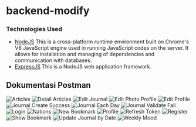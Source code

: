 # backend-modify

### Technologies Used
* [NodeJS](https://nodejs.org/) This is a cross-platform runtime environment built on Chrome's V8 JavaScript engine used in running JavaScript codes on the server. It allows for installation and managing of dependencies and communication with databases.
* [ExpressJS](https://www.expresjs.org/) This is a NodeJS web application framework.



## Dokumentasi Postman

![Articles](dokumentation%20postman/detail%20articles.png)
![Detail Articles](dokumentation%20postman/detail%20articles.png)
![Edit Journal](dokumentation%20postman/edit%20journal.png)
![Edit Photo Profile](dokumentation%20postman/edit%20photo%20profile.png)
![Edit Profile](dokumentation%20postman/edit%20profile.png)
![Journal Create Success](dokumentation%20postman/journal%20create%20success.png)
![Journal Each Day](dokumentation%20postman/journal%20each%20day.png)
![Journal Validate Fail](dokumentation%20postman/journal%20validate%20fail.png)
![Login](dokumentation%20postman/login.png)
![Nations](dokumentation%20postman/nations.png)
![New Bookmark](dokumentation%20postman/new%20bookmark.png)
![Profile](dokumentation%20postman/profile.png)
![Refresh Token](dokumentation%20postman/refresh%20token.png)
![Register](dokumentation%20postman/register.png)
![Show Bookmark](dokumentation%20postman/show%20bookmark.png)
![Update Journal by Date](dokumentation%20postman/update%20journal%20by%20date.png)
![Weekly Mood](dokumentation%20postman/weekly%20mood.png)
